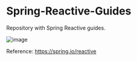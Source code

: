 # Spring-Reactive-Guides
Repository with Spring Reactive guides.

![image](https://user-images.githubusercontent.com/52968377/176481123-7b0be2e5-60df-4a0e-826a-29374d621590.png)

Reference: https://spring.io/reactive
